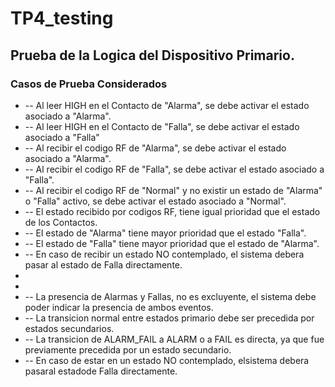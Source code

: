# TP4_testing

## Prueba de la Logica del Dispositivo Primario.

### Casos de Prueba Considerados
 * -- Al leer HIGH en el Contacto de "Alarma", se debe activar el estado asociado a "Alarma".
 * -- Al leer HIGH en el Contacto de "Falla", se debe activar el estado asociado a "Falla"
 * -- Al recibir el codigo RF de "Alarma", se debe activar el estado asociado a "Alarma".
 * -- Al recibir el codigo RF de "Falla", se debe activar el estado asociado a "Falla".
 * -- Al recibir el codigo RF de "Normal" y no existir un estado de "Alarma" o "Falla" activo, se debe activar el estado asociado a "Normal".
 * -- El estado recibido por codigos RF, tiene igual prioridad que el estado de los Contactos.
 * -- El estado de "Alarma" tiene mayor prioridad que el estado "Falla".
 * -- El estado de "Falla" tiene mayor prioridad que el estado de "Alarma".
 * -- En caso de recibir un estado NO contemplado, el sistema debera pasar al estado de Falla directamente.
 *
 *
 * -- La presencia de Alarmas y Fallas, no es excluyente, el sistema debe poder indicar la presencia de ambos eventos.
 * -- La transicion normal entre estados primario debe ser precedida por estados secundarios.
 * -- La transicion de ALARM_FAIL a ALARM o a FAIL es directa, ya que fue previamente precedida por un estado secundario.
 * -- En caso de estar en un estado NO contemplado, elsistema debera pasaral estadode Falla directamente.
